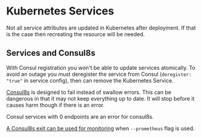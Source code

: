 
# Kubernetes Services

Not all service attributes are updated in Kubernetes after deployment. If that is the case then recreating the resource will be needed. 

## Services and Consul8s

With Consul registration you won't be able to update services atomically. To avoid an outage you must deregister the service from Consul (`deregister: "true"` in service config), then can remove the Kubernetes Service.

[Consul8s](https://github.com/reactiveops/consul8s) is designed to fail instead of swallow errors. This can be dangerous in that it may not keep everything up to date. It will stop before it causes harm though if there is an error.

Consul services with 0 endpoints are an error for consul8s. 

[A Consul8s exit can be used for monitoring](https://github.com/reactiveops/consul8s#monitoring) when `--prometheus` flag is used.
